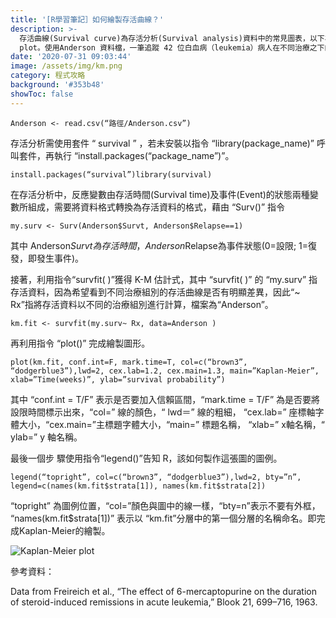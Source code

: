 ```yaml
---
title: '[R學習筆記］如何繪製存活曲線？'
description: >-
  存活曲線(Survival curve)為存活分析(Survival analysis)資料中的常見圖表，以下為用R語言繪製Kaplan-Meier
  plot。使用Anderson 資料檔，一筆追蹤 42 位白血病（leukemia）病人在不同治療之下的存活狀況，首先先匯入資料。
date: '2020-07-31 09:03:44'
image: /assets/img/km.png
category: 程式攻略
background: '#353b48'
showToc: false
---
```

```
Anderson <- read.csv(“路徑/Anderson.csv”)
```

存活分析需使用套件 “ survival ” ，若未安裝以指令 “library(package_name)” 呼叫套件，再執行 “install.packages(“package_name”)”。

```
install.packages(“survival”)library(survival)
```

在存活分析中，反應變數由存活時間(Survival time)及事件(Event)的狀態兩種變數所組成，需要將資料格式轉換為存活資料的格式，藉由 “Surv()” 指令

```
my.surv <- Surv(Anderson$Survt, Anderson$Relapse==1)
```

其中 Anderson$Survt 為存活時間，Anderson$Relapse為事件狀態(0=設限; 1=復發，即發生事件)。

接著，利用指令“survfit( )”獲得 K-M 估計式，其中 “survfit( )” 的 “my.surv” 指存活資料，因為希望看到不同治療組別的存活曲線是否有明顯差異，因此“~ Rx”指將存活資料以不同的治療組別進行計算，檔案為“Anderson”。

```
km.fit <- survfit(my.surv~ Rx, data=Anderson )
```

再利用指令 “plot()” 完成繪製圖形。

```
plot(km.fit, conf.int=F, mark.time=T, col=c(“brown3”, “dodgerblue3”),lwd=2, cex.lab=1.2, cex.main=1.3, main=”Kaplan-Meier”, xlab=”Time(weeks)”, ylab=”survival probability”)
```

其中 “conf.int = T/F” 表示是否要加入信賴區間，“mark.time = T/F” 為是否要將設限時間標示出來，“col=” 線的顏色，“ lwd＝” 線的粗細， “cex.lab=” 座標軸字體大小，“cex.main=”主標題字體大小，“main=” 標題名稱， “xlab=” x軸名稱，“ ylab=” y 軸名稱。

最後一個步 驟使用指令“legend()”告知 R，該如何製作這張圖的圖例。

```
legend(“topright”, col=c(“brown3”, “dodgerblue3”),lwd=2, bty=”n”, legend=c(names(km.fit$strata[1]), names(km.fit$strata[2])
```

“topright” 為圖例位置，“col=”顏色與圖中的線一樣，“bty=n”表示不要有外框， “names(km.fit$strata\[1])” 表示以 “km.fit”分層中的第一個分層的名稱命名。即完成Kaplan-Meier的繪製。

![Kaplan-Meier plot](/assets/img/km.png "Kaplan-Meier plot")

參考資料：

Data from Freireich et al., “The effect of 6-mercaptopurine on the duration of steroid-induced remissions in acute leukemia,” Blook 21, 699–716, 1963.
